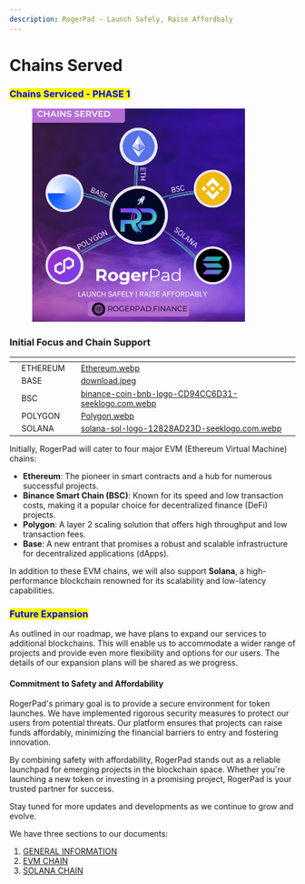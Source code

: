 ```yaml
---
description: RogerPad - Launch Safely, Raise Affordbaly
---
```


# Chains Served

### <mark style="color:blue;">Chains Serviced - PHASE 1</mark>

<figure><img src="../../.gitbook/assets/CHAINS SERVED.png" alt="" width="375"><figcaption></figcaption></figure>

### Initial Focus and Chain Support



<table data-view="cards"><thead><tr><th></th><th></th><th></th><th data-hidden data-card-cover data-type="files"></th></tr></thead><tbody><tr><td></td><td>ETHEREUM</td><td></td><td><a href="../../.gitbook/assets/Ethereum.webp">Ethereum.webp</a></td></tr><tr><td></td><td>BASE</td><td></td><td><a href="../../.gitbook/assets/download.jpeg">download.jpeg</a></td></tr><tr><td></td><td>BSC</td><td></td><td><a href="../../.gitbook/assets/binance-coin-bnb-logo-CD94CC6D31-seeklogo.com.webp">binance-coin-bnb-logo-CD94CC6D31-seeklogo.com.webp</a></td></tr><tr><td></td><td>POLYGON</td><td></td><td><a href="../../.gitbook/assets/Polygon.webp">Polygon.webp</a></td></tr><tr><td></td><td>SOLANA</td><td></td><td><a href="../../.gitbook/assets/solana-sol-logo-12828AD23D-seeklogo.com.webp">solana-sol-logo-12828AD23D-seeklogo.com.webp</a></td></tr></tbody></table>

Initially, RogerPad will cater to four major EVM (Ethereum Virtual Machine) chains:

* **Ethereum**: The pioneer in smart contracts and a hub for numerous successful projects.
* **Binance Smart Chain (BSC)**: Known for its speed and low transaction costs, making it a popular choice for decentralized finance (DeFi) projects.
* **Polygon**: A layer 2 scaling solution that offers high throughput and low transaction fees.
* **Base**: A new entrant that promises a robust and scalable infrastructure for decentralized applications (dApps).

In addition to these EVM chains, we will also support **Solana**, a high-performance blockchain renowned for its scalability and low-latency capabilities.

### <mark style="color:blue;">Future Expansion</mark>

As outlined in our roadmap, we have plans to expand our services to additional blockchains. This will enable us to accommodate a wider range of projects and provide even more flexibility and options for our users. The details of our expansion plans will be shared as we progress.

#### Commitment to Safety and Affordability

RogerPad's primary goal is to provide a secure environment for token launches. We have implemented rigorous security measures to protect our users from potential threats. Our platform ensures that projects can raise funds affordably, minimizing the financial barriers to entry and fostering innovation.

By combining safety with affordability, RogerPad stands out as a reliable launchpad for emerging projects in the blockchain space. Whether you're launching a new token or investing in a promising project, RogerPad is your trusted partner for success.

Stay tuned for more updates and developments as we continue to grow and evolve.

We have three sections to our documents:

1. [GENERAL INFORMATION](../../)
2. [EVM CHAIN](https://app.gitbook.com/s/im4IjNu3KpYpP5kpRw9o/evm-chains/roger-pad-evm-chains)
3. [SOLANA CHAIN](https://app.gitbook.com/o/K8SbUov0wU225b5zq22k/s/2tqbPa3m9HBIWVFa5iz7/)
